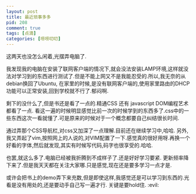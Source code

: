 ```yaml
--- 
layout: post
title: 最近琐事多多
pid: 208
comment: true
tags: [点滴]
categories: [唠唠叨叨]
---
```

这两天也没怎么闲着,光摆弄电脑了.

我发现我的电脑在安装了联网客户端的情况下,就会没法安装LAMP环境,这样就没法对学习到的东西进行测试了.但是不能上网又不是我能忍受的.所以,我无奈的从debian换回了Ubuntu, 在家里的时候,是没有联网客户端的,使用家里路由的DHCP功能可以正常安装,回到学校就不行了.郁闷啊.

剩下的没什么了,但是书还是看了一点的.精通CSS 还有 javascript DOM编程艺术 都看了一点.
看这一遍的时候明显感觉比前一次的时候学到的东西多了.css中的一些东西这次一看就懂了.可是原来的时候对于一个概念都要自己纠结很长时间.

通过弄那个CSS导航栏,对css又加深了一点理解.目前还在继续学习中,哈哈.
另外,我又弄起了vim,按照网上的人说的,对VIM配置了一下.感觉真的很好用呀.再换一个好看的字体,然后就发现,其实有时候写代码,码字也很享受的.哈哈.

也罢,就这么多了.电脑已经被我折腾到不成样子了.还是好好学习要紧.
更新频率降下来了.但是我天天都在关注大家哪.只是感觉,现在还是要多学习一点才是.

或许会把书上的demo弄下来充数,但是即使这样,我感觉还是可以学习到东西的.光看是没有用处的,还是要动手自己写一遍才行.
关键是要hold住. :evil:
